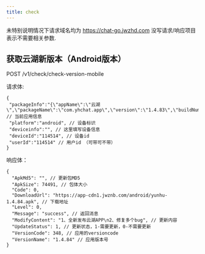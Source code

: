 ```yaml
---
title: check
---
```


未特别说明情况下请求域名均为 https://chat-go.jwzhd.com
没写请求/响应项目表示不需要相关参数.  

## 获取云湖新版本（Android版本）

POST /v1/check/check-version-mobile

请求体:  
```JSONC
{
 "packageInfo":"{\"appName\":\"云湖\",\"packageName\":\"com.yhchat.app\",\"version\":\"1.4.83\",\"buildNumber\":\"347\"}", // 当前应用信息
 "platform":"android", // 设备标识
 "deviceinfo":"", // 这里填写设备信息
 "deviceId":"114514", // 设备id
 "userId":"114514" // 用户id （可带可不带）
}
```

响应体：
```JSONC
{
  "ApkMd5": "", // 更新包MD5
  "ApkSize": 74491, // 包体大小
  "Code": 0, 
  "DownloadUrl": "https://app-cdn1.jwznb.com/android/yunhu-1.4.84.apk", // 下载地址
  "Level": 0,
  "Message": "success", // 返回消息
  "ModifyContent": "1、全新发布云湖APP\n2、修复多个bug", // 更新内容
  "UpdateStatus": 1, // 更新状态，1-需要更新，0-不需要更新
  "VersionCode": 348, // 应用的versioncode
  "VersionName": "1.4.84" // 应用版本号
}
```
